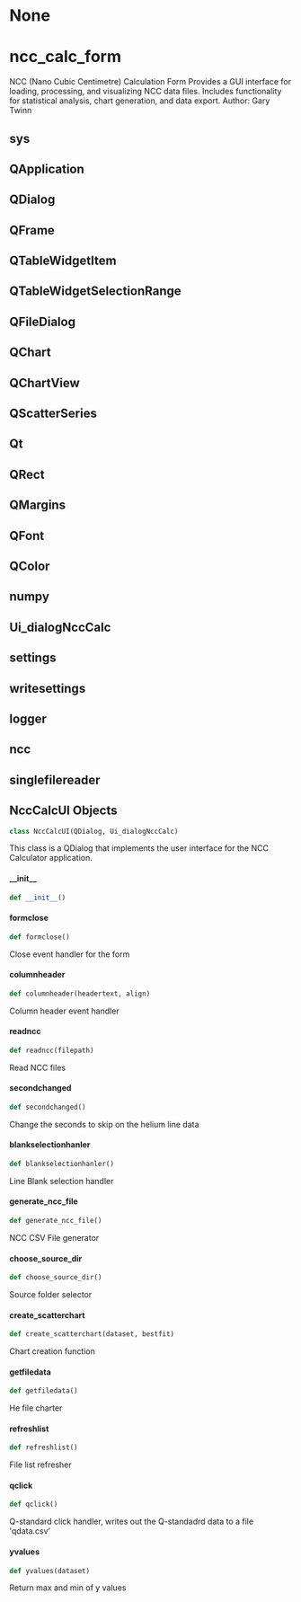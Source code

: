 # None

<a id="ncc_calc_form"></a>

# ncc\_calc\_form

NCC (Nano Cubic Centimetre) Calculation Form
Provides a GUI interface for loading, processing, and visualizing NCC data files.
Includes functionality for statistical analysis, chart generation, and data export.
Author: Gary Twinn

<a id="ncc_calc_form.sys"></a>

## sys

<a id="ncc_calc_form.QApplication"></a>

## QApplication

<a id="ncc_calc_form.QDialog"></a>

## QDialog

<a id="ncc_calc_form.QFrame"></a>

## QFrame

<a id="ncc_calc_form.QTableWidgetItem"></a>

## QTableWidgetItem

<a id="ncc_calc_form.QTableWidgetSelectionRange"></a>

## QTableWidgetSelectionRange

<a id="ncc_calc_form.QFileDialog"></a>

## QFileDialog

<a id="ncc_calc_form.QChart"></a>

## QChart

<a id="ncc_calc_form.QChartView"></a>

## QChartView

<a id="ncc_calc_form.QScatterSeries"></a>

## QScatterSeries

<a id="ncc_calc_form.Qt"></a>

## Qt

<a id="ncc_calc_form.QRect"></a>

## QRect

<a id="ncc_calc_form.QMargins"></a>

## QMargins

<a id="ncc_calc_form.QFont"></a>

## QFont

<a id="ncc_calc_form.QColor"></a>

## QColor

<a id="ncc_calc_form.numpy"></a>

## numpy

<a id="ncc_calc_form.Ui_dialogNccCalc"></a>

## Ui\_dialogNccCalc

<a id="ncc_calc_form.settings"></a>

## settings

<a id="ncc_calc_form.writesettings"></a>

## writesettings

<a id="ncc_calc_form.logger"></a>

## logger

<a id="ncc_calc_form.ncc"></a>

## ncc

<a id="ncc_calc_form.singlefilereader"></a>

## singlefilereader

<a id="ncc_calc_form.NccCalcUI"></a>

## NccCalcUI Objects

```python
class NccCalcUI(QDialog, Ui_dialogNccCalc)
```

This class is a QDialog that implements the user interface for the NCC Calculator application.

<a id="ncc_calc_form.NccCalcUI.__init__"></a>

#### \_\_init\_\_

```python
def __init__()
```

<a id="ncc_calc_form.NccCalcUI.formclose"></a>

#### formclose

```python
def formclose()
```

Close event handler for the form

<a id="ncc_calc_form.NccCalcUI.columnheader"></a>

#### columnheader

```python
def columnheader(headertext, align)
```

Column header event handler

<a id="ncc_calc_form.NccCalcUI.readncc"></a>

#### readncc

```python
def readncc(filepath)
```

Read NCC files

<a id="ncc_calc_form.NccCalcUI.secondchanged"></a>

#### secondchanged

```python
def secondchanged()
```

Change the seconds to skip on the helium line data

<a id="ncc_calc_form.NccCalcUI.blankselectionhanler"></a>

#### blankselectionhanler

```python
def blankselectionhanler()
```

Line Blank selection handler

<a id="ncc_calc_form.NccCalcUI.generate_ncc_file"></a>

#### generate\_ncc\_file

```python
def generate_ncc_file()
```

NCC CSV File generator

<a id="ncc_calc_form.NccCalcUI.choose_source_dir"></a>

#### choose\_source\_dir

```python
def choose_source_dir()
```

Source folder selector

<a id="ncc_calc_form.NccCalcUI.create_scatterchart"></a>

#### create\_scatterchart

```python
def create_scatterchart(dataset, bestfit)
```

Chart creation function

<a id="ncc_calc_form.NccCalcUI.getfiledata"></a>

#### getfiledata

```python
def getfiledata()
```

He file charter

<a id="ncc_calc_form.NccCalcUI.refreshlist"></a>

#### refreshlist

```python
def refreshlist()
```

File list refresher

<a id="ncc_calc_form.NccCalcUI.qclick"></a>

#### qclick

```python
def qclick()
```

Q-standard click handler, writes out the Q-standadrd data to a file 'qdata.csv'

<a id="ncc_calc_form.yvalues"></a>

#### yvalues

```python
def yvalues(dataset)
```

Return max and min of y values

